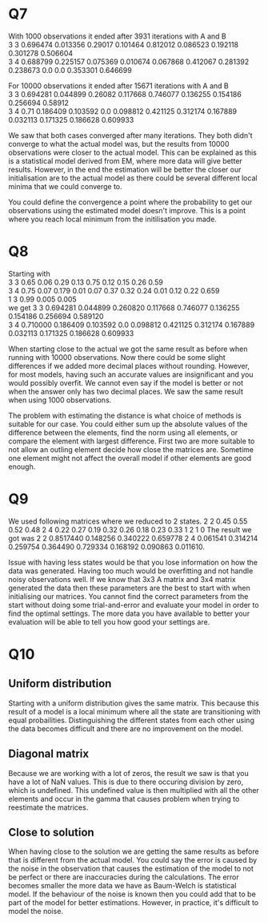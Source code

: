 # Q7
With 1000 observations it ended after 3931 iterations with A and B \
3 3 0.696474 0.013356 0.29017 0.101464 0.812012 0.086523 0.192118 0.301278 0.506604 \
3 4 0.688799 0.225157 0.075369 0.010674 0.067868 0.412067 0.281392 0.238673 0.0 0.0 0.353301 0.646699

For 10000 observations it ended after 15671 iterations with A and B\
3 3 0.694281 0.044899 0.26082 0.117668 0.746077 0.136255 0.154186 0.256694 0.58912 \
3 4 0.71 0.186409 0.103592 0.0 0.098812 0.421125 0.312174 0.167889 0.032113 0.171325 0.186628 0.609933

We saw that both cases converged after many iterations. They both didn't converge to what the actual model was, but the results from 10000 observations were closer to the actual model. This can be explained as this is a statistical model derived from EM, where more data will give better results. However, in the end the estimation will be better the closer our initialisation are to the actual model as there could be several different local minima that we could converge to.

You could define the convergence a point where the probability to get our observations using the estimated model doesn't improve. This is a point where you reach local minimum from the initilisation you made.

# Q8
Starting with \
3 3 0.65 0.06 0.29 0.13 0.75 0.12 0.15 0.26 0.59 \
3 4 0.75 0.07 0.179 0.01 0.07 0.37 0.32 0.24 0.01 0.12 0.22 0.659 \
1 3 0.99 0.005 0.005\
we get 
3 3 0.694281 0.044899 0.260820 0.117668 0.746077 0.136255 0.154186 0.256694 0.589120 \
3 4 0.710000 0.186409 0.103592 0.0 0.098812 0.421125 0.312174 0.167889 0.032113 0.171325 0.186628 0.609933

When starting close to the actual we got the same result as before when running with 10000 observations. Now there could be some slight differences if we added more decimal places without rounding. However, for most models, having such an accurate values are insignificant and you would possibly overfit. We cannot even say if the model is better or not when the answer only has two decimal places. We saw the same result when using 1000 observations.

The problem with estimating the distance is what choice of methods is suitable for our case. You could either sum up the absolute values of the difference between the elements, find the norm using all elements, or compare the element with largest difference. First two are more suitable to not allow an outling element decide how close the matrices are. Sometime one element might not affect the overall model if other elements are good enough. 

# Q9
We used following matrices where we reduced to 2 states.
2 2 0.45 0.55 0.52 0.48
2 4 0.22 0.27 0.19 0.32 0.26 0.18 0.23 0.33
1 2 1 0
The result we got was 
2 2 0.8517440 0.148256 0.340222 0.659778
2 4 0.061541 0.314214 0.259754 0.364490 0.729334 0.168192 0.090863 0.011610.

Issue with having less states would be that you lose information on how the data was generated. Having too much would be overfitting and not handle noisy observations well.
If we know that 3x3 A matrix and 3x4 matrix generated the data then these parameters are the best to start with when initialising our matrices.
You cannot find the correct parameters from the start without doing some trial-and-error and evaluate your model in order to find the optimal settings. The more data you have available to better your evaluation will be able to tell you how good your settings are. 

# Q10
## Uniform distribution
Starting with a uniform distribution gives the same matrix. This because this result of a model is a local minimum where all the state are transitioning with equal probailities. Distinguishing  the different states from each other using the data becomes difficult and there are no improvement on the model. 

## Diagonal matrix
Because we are working with a lot of zeros, the result we saw is that you have a lot of NaN values. This is due to there occuring division by zero, which is undefined. This undefined value is then multiplied with all the other elements and occur in the gamma that causes problem when trying to reestimate the matrices.

## Close to solution
When having close to the solution we are getting the same results as before that is different from the actual model. You could say the error is caused by the noise in the observation that causes the estimation of the model to not be perfect or there are inaccuracies during the calculations. The error becomes smaller the more data we have as Baum-Welch is statistical model. If the behaviour of the noise is known then you could add that to be part of the model for better estimations. However, in practice, it's difficult to model the noise.